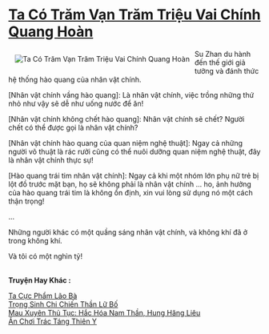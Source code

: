 <a href="https://truyentiki.com/ta-co-tram-van-tram-trieu-vai-chinh-quang-hoan.33742/" title="Ta Có Trăm Vạn Trăm Triệu Vai Chính Quang Hoàn"><h1>Ta Có Trăm Vạn Trăm Triệu Vai Chính Quang Hoàn</h1></a><div style="display:table"><img align="right" style="float: left; padding: 10px;" src="https://truyentiki.com/a/img/str/src/33742.jpg" alt="Ta Có Trăm Vạn Trăm Triệu Vai Chính Quang Hoàn">Su Zhan du hành đến thế giới giả tưởng và đánh thức hệ thống hào quang của nhân vật chính. <p></p> [Nhân vật chính vầng hào quang]: Là nhân vật chính, việc trồng những thứ nhỏ như vậy sẽ dễ như uống nước để ăn! <p></p> [Nhân vật chính không chết hào quang]: Nhân vật chính sẽ chết? Người chết có thể được gọi là nhân vật chính? <p></p> [Nhân vật chính hào quang của quan niệm nghệ thuật]: Ngay cả những người võ thuật là rác rưởi cũng có thể nuôi dưỡng quan niệm nghệ thuật, đây là nhân vật chính thực sự! <p></p> [Hào quang trái tim nhân vật chính]: Ngay cả khi một nhóm lớn phụ nữ trẻ bị lột đồ trước mặt bạn, họ sẽ không phải là nhân vật chính ... ho, ảnh hưởng của hào quang trái tim là không ổn định, xin vui lòng sử dụng nó một cách thận trọng! <p></p> ... <p></p> Những người khác có một quầng sáng nhân vật chính, và không khí đã ở trong không khí. <p></p> Và tôi có một nghìn tỷ!</div><p><br><b>Truyện Hay Khác :</b></p><a href="https://truyentiki.com/ta-cuc-pham-lao-ba.33741/" alt="Ta Cực Phẩm Lão Bà">Ta Cực Phẩm Lão Bà</a><br/><a href="https://github.com/nownovels/top500/tree/master/truyenhay/33943/" alt="Trọng Sinh Chi Chiến Thần Lữ Bố">Trọng Sinh Chi Chiến Thần Lữ Bố</a><br/><a href="https://github.com/nownovels/top500/tree/master/truyenhay/33799/" alt="Mau Xuyên Thủ Tục: Hắc Hóa Nam Thần, Hung Hăng Liêu">Mau Xuyên Thủ Tục: Hắc Hóa Nam Thần, Hung Hăng Liêu</a><br/><a href="https://github.com/nownovels/top500/tree/master/truyenhay/33653/" alt="Ăn Chơi Trác Táng Thiên Y">Ăn Chơi Trác Táng Thiên Y</a><br/>